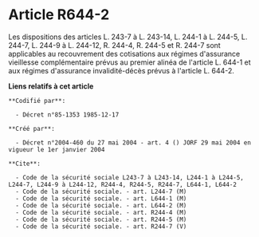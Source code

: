 # Article R644-2

Les dispositions des articles L. 243-7 à L. 243-14, L. 244-1 à L. 244-5, L. 244-7, L. 244-9 à L. 244-12, R. 244-4, R. 244-5
et R. 244-7 sont applicables au recouvrement des cotisations aux régimes d'assurance vieillesse complémentaire prévus au
premier alinéa de l'article L. 644-1 et aux régimes d'assurance invalidité-décès prévus à l'article L. 644-2.

**Liens relatifs à cet article**

	**Codifié par**:

	  - Décret n°85-1353 1985-12-17

	**Créé par**:

	  - Décret n°2004-460 du 27 mai 2004 - art. 4 () JORF 29 mai 2004 en vigueur le 1er janvier 2004

	**Cite**:

	  - Code de la sécurité sociale L243-7 à L243-14, L244-1 à L244-5, L244-7, L244-9 à L244-12, R244-4, R244-5, R244-7, L644-1, L644-2
	  - Code de la sécurité sociale. - art. L244-7 (M)
	  - Code de la sécurité sociale. - art. L644-1 (M)
	  - Code de la sécurité sociale. - art. L644-2 (M)
	  - Code de la sécurité sociale. - art. R244-4 (M)
	  - Code de la sécurité sociale. - art. R244-5 (M)
	  - Code de la sécurité sociale. - art. R244-7 (V)
